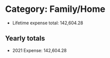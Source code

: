 # Category: Family/Home
- Lifetime expense total: 142,604.28

## Yearly totals
- 2021 Expense: 142,604.28
